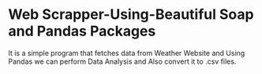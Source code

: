 # Web Scrapper-Using-Beautiful Soap and Pandas Packages

It is a simple program that fetches data from Weather Website and Using Pandas we can perform Data Analysis and Also convert it to .csv files.
